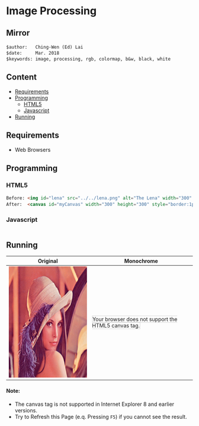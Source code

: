 # Image Processing

## Mirror
```
$author:   Ching-Wen (Ed) Lai           
$date:     Mar. 2018
$keywords: image, processing, rgb, colormap, b&w, black, white
```


## Content

* [Requirements](#requirements)
* [Programming](#programming)
  * [HTML5](#html5)
  * [Javascript](#javascript)
* [Running](#running)

## Requirements

- Web Browsers

## Programming

### HTML5

```html
Before: <img id="lena" src="../../lena.png" alt="The Lena" width="300" height="300">
After:  <canvas id="myCanvas" width="300" height="300" style="border:1px solid #d3d3d3;"> </canvas>
```

### Javascript

```javascript

```

## Running

| Original | Monochrome                                   |
|----------|----------------------------------------------|
| <img id="lena" src="../../lena.png" alt="The Lena" width="300" height="300"> | <canvas id="myCanvas" width="300" height="300" style="border:1px solid #d3d3d3;"> Your browser does not support the HTML5 canvas tag.</canvas> |

<script>

var canvas = document.getElementById('canvas'),
    ctx = canvas.getContext('2d'),
    flipButton = document.getElementById('flipButton'),
    img = new Image(),
    width = 500,
    height = 328;

function flipImage(image, ctx, flipH, flipV) {
    var scaleH = flipH ? -1 : 1, // Set horizontal scale to -1 if flip horizontal
        scaleV = flipV ? -1 : 1, // Set verical scale to -1 if flip vertical
        posX = flipH ? width * -1 : 0, // Set x position to -100% if flip horizontal 
        posY = flipV ? height * -1 : 0; // Set y position to -100% if flip vertical
    
    ctx.save(); // Save the current state
    ctx.scale(scaleH, scaleV); // Set scale to flip the image
    ctx.drawImage(img, posX, posY, width, height); // draw the image
    ctx.restore(); // Restore the last saved state
};

function flipNinjas() {
    var flipH = document.getElementById('horizontalCheckbox').checked,
        flipV = document.getElementById('verticalCheckbox').checked;
    
    flipImage(img, ctx, flipH, flipV);
    
    return false;
}

flipButton.onclick = flipNinjas;
img.onload = flipNinjas;

img.src = 'http://3.bp.blogspot.com/-h_hVjcMqx8Q/TdSbVhT18sI/AAAAAAAAACQ/y-egUR0AtRM/s1600/ninja_true-ninjas.gif';

//////////////////

var c = document.getElementById("myCanvas");
var ctx = c.getContext("2d");
var img = document.getElementById("lena");
ctx.drawImage(img, 0, 0);
var imgData = ctx.getImageData(0, 0, c.width, c.height);


/* invert colors
var i;
for (i = 0; i < imgData.data.length; i += 4) {
  // 0.299r + 0.587g + 0.114b
  var avg = Math.round(imgData.data[i]*0.299+imgData.data[i+1]*0.587+imgData.data[i+2]*0.114);
  if(avg >= 127){ 
    avg = 255; 
  }else{
    avg = 0;
  }
  imgData.data[i]   = avg;
  imgData.data[i+1] = avg;
  imgData.data[i+2] = avg;
  imgData.data[i+3] = 255;
}
ctx.putImageData(imgData, 0, 0);
*/
</script>

#### Note:
- The canvas tag is not supported in Internet Explorer 8 and earlier versions.
- Try to Refresh this Page (e.q. Pressing `F5`) if you cannot see the result.
